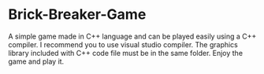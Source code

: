 # Brick-Breaker-Game
A simple game made in C++ language and can be played easily using a C++ compiler.
I recommend you to use visual studio compiler.
The graphics library included with C++ code file must be in the same folder.
Enjoy the game and play it.
